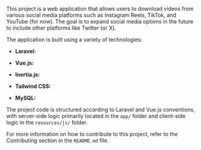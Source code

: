 This project is a web application that allows users to download videos from various social media platforms such as Instagram Reels, TikTok, and YouTube (for now). The goal is to expand social media options in the future to include other platforms like Twitter (or X).

The application is built using a variety of technologies:

-   **Laravel:**

-   **Vue.js:**

-   **Inertia.js:**

-   **Tailwind CSS:**

-   **MySQL:**

The project code is structured according to Laravel and Vue.js conventions, with server-side logic primarily located in the `app/` folder and client-side logic in the `resources/js/` folder.

For more information on how to contribute to this project, refer to the Contributing section in the `README.md` file.
